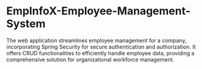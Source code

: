 # EmpInfoX-Employee-Management-System
The web application streamlines employee management for a company, incorporating Spring Security for secure authentication and authorization. It offers CRUD functionalities to efficiently handle employee data, providing a comprehensive solution for organizational workforce management.
